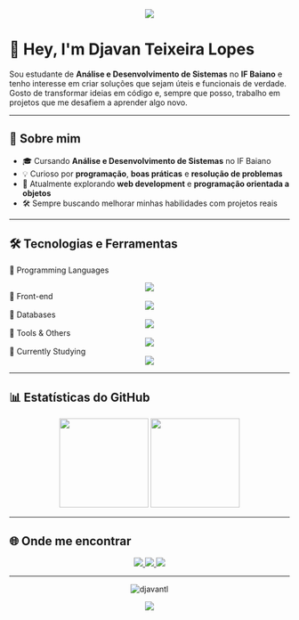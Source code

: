 <div align="center">
  <img src="https://capsule-render.vercel.app/api?type=waving&color=0e75b6&height=80&section=header" />
</div>

# 👋 Hey, I'm Djavan Teixeira Lopes

Sou estudante de **Análise e Desenvolvimento de Sistemas** no **IF Baiano** e tenho interesse em criar soluções que sejam úteis e funcionais de verdade.  
Gosto de transformar ideias em código e, sempre que posso, trabalho em projetos que me desafiem a aprender algo novo.

---

## 📌 Sobre mim

- 🎓 Cursando **Análise e Desenvolvimento de Sistemas** no IF Baiano  
- 💡 Curioso por **programação**, **boas práticas** e **resolução de problemas**  
- 🌱 Atualmente explorando **web development** e **programação orientada a objetos**  
- 🛠 Sempre buscando melhorar minhas habilidades com projetos reais

---

## 🛠 Tecnologias e Ferramentas

📌 Programming Languages
<div align="center"> <img src="https://skillicons.dev/icons?i=java,js&theme=light" /> </div>
📌 Front-end
<div align="center"> <img src="https://skillicons.dev/icons?i=html,css&theme=light" /> </div>
📌 Databases
<div align="center"> <img src="https://skillicons.dev/icons?i=mysql,postgresql&theme=light" /> </div>
📌 Tools & Others
<div align="center"> <img src="https://skillicons.dev/icons?i=git,linux&theme=light" /> </div>
📌 Currently Studying
<div align="center"> <img src="https://skillicons.dev/icons?i=python,django,php&theme=light" /> </div>

---

## 📊 Estatísticas do GitHub

<div align="center">
  <img src="https://github-readme-stats.vercel.app/api?username=djavantl&show_icons=true&theme=tokyonight" height="160" />
  <img src="https://github-readme-stats.vercel.app/api/top-langs/?username=djavantl&layout=compact&theme=tokyonight" height="160" />
</div>

---

## 🌐 Onde me encontrar

<div align="center">
  <a href="mailto:djavanlopesteixeira@gmail.com">
    <img src="https://img.shields.io/badge/Gmail-D14836?style=for-the-badge&logo=gmail&logoColor=white" />
  </a>
  <a href="https://instagram.com/djavantl" target="_blank">
    <img src="https://img.shields.io/badge/Instagram-E4405F?style=for-the-badge&logo=instagram&logoColor=white" />
  </a>
  <a href="https://github.com/djavantl" target="_blank">
    <img src="https://img.shields.io/badge/GitHub-181717?style=for-the-badge&logo=github&logoColor=white" />
  </a>
</div>

---

<p align="center">
  <img src="https://komarev.com/ghpvc/?username=djavantl&label=Profile%20views&color=0e75b6&style=flat" alt="djavantl" />
</p>

<div align="center">
  <img src="https://capsule-render.vercel.app/api?type=waving&color=0e75b6&height=80&section=footer" />
</div>
